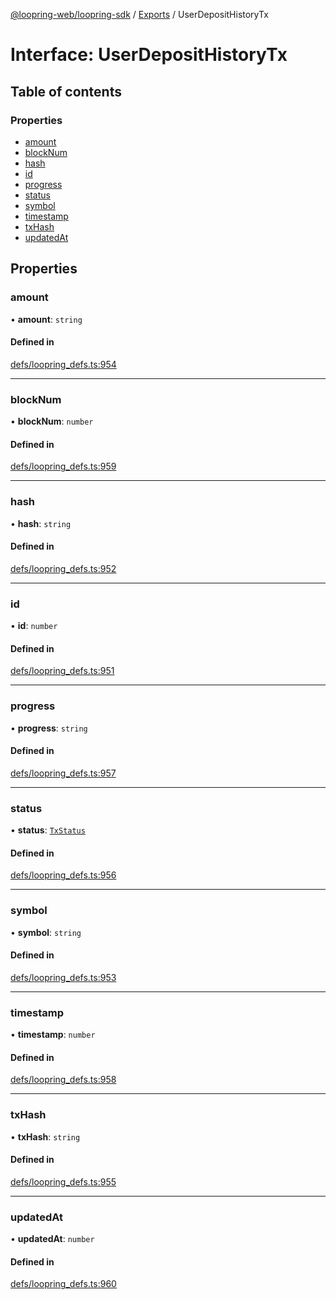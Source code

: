 [@loopring-web/loopring-sdk](../README.md) / [Exports](../modules.md) / UserDepositHistoryTx

# Interface: UserDepositHistoryTx

## Table of contents

### Properties

- [amount](UserDepositHistoryTx.md#amount)
- [blockNum](UserDepositHistoryTx.md#blocknum)
- [hash](UserDepositHistoryTx.md#hash)
- [id](UserDepositHistoryTx.md#id)
- [progress](UserDepositHistoryTx.md#progress)
- [status](UserDepositHistoryTx.md#status)
- [symbol](UserDepositHistoryTx.md#symbol)
- [timestamp](UserDepositHistoryTx.md#timestamp)
- [txHash](UserDepositHistoryTx.md#txhash)
- [updatedAt](UserDepositHistoryTx.md#updatedat)

## Properties

### amount

• **amount**: `string`

#### Defined in

[defs/loopring_defs.ts:954](https://github.com/Loopring/loopring_sdk/blob/300ee65/src/defs/loopring_defs.ts#L954)

___

### blockNum

• **blockNum**: `number`

#### Defined in

[defs/loopring_defs.ts:959](https://github.com/Loopring/loopring_sdk/blob/300ee65/src/defs/loopring_defs.ts#L959)

___

### hash

• **hash**: `string`

#### Defined in

[defs/loopring_defs.ts:952](https://github.com/Loopring/loopring_sdk/blob/300ee65/src/defs/loopring_defs.ts#L952)

___

### id

• **id**: `number`

#### Defined in

[defs/loopring_defs.ts:951](https://github.com/Loopring/loopring_sdk/blob/300ee65/src/defs/loopring_defs.ts#L951)

___

### progress

• **progress**: `string`

#### Defined in

[defs/loopring_defs.ts:957](https://github.com/Loopring/loopring_sdk/blob/300ee65/src/defs/loopring_defs.ts#L957)

___

### status

• **status**: [`TxStatus`](../enums/TxStatus.md)

#### Defined in

[defs/loopring_defs.ts:956](https://github.com/Loopring/loopring_sdk/blob/300ee65/src/defs/loopring_defs.ts#L956)

___

### symbol

• **symbol**: `string`

#### Defined in

[defs/loopring_defs.ts:953](https://github.com/Loopring/loopring_sdk/blob/300ee65/src/defs/loopring_defs.ts#L953)

___

### timestamp

• **timestamp**: `number`

#### Defined in

[defs/loopring_defs.ts:958](https://github.com/Loopring/loopring_sdk/blob/300ee65/src/defs/loopring_defs.ts#L958)

___

### txHash

• **txHash**: `string`

#### Defined in

[defs/loopring_defs.ts:955](https://github.com/Loopring/loopring_sdk/blob/300ee65/src/defs/loopring_defs.ts#L955)

___

### updatedAt

• **updatedAt**: `number`

#### Defined in

[defs/loopring_defs.ts:960](https://github.com/Loopring/loopring_sdk/blob/300ee65/src/defs/loopring_defs.ts#L960)

